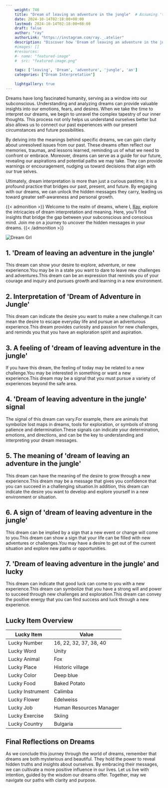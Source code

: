 ```yaml
---
    weight: 746
    title: "Dream of leaving an adventure in the jungle"  # Assuming 'title' column exists
    date: 2024-10-14T02:18:00+08:00
    lastmod: 2024-10-14T02:18:00+08:00
    draft: false
    author: "ray"
    authorLink: "https://instagram.com/ray._.atelier"
    description: "Discover how 'Dream of leaving an adventure in the jungle' can interpret your future and uncover its significant meanings in your life."
    #images: []
    #resources:
    #- name: "featured-image"
    #  src: "featured-image.png"
    
    tags: ['leaving', 'Dream', 'adventure', 'jungle', 'an']
    categories: ["Dream Interpretation"]
    
    lightgallery: true
---
```

    
Dreams have long fascinated humanity, serving as a window into our subconscious. Understanding and analyzing dreams can provide valuable insights into our emotions, fears, and desires. When we take the time to interpret our dreams, we begin to unravel the complex tapestry of our inner thoughts. This process not only helps us understand ourselves better but also allows us to connect our past experiences with our present circumstances and future possibilities.

By delving into the meanings behind specific dreams, we can gain clarity about unresolved issues from our past. These dreams often reflect our memories, traumas, and lessons learned, reminding us of what we need to confront or embrace. Moreover, dreams can serve as a guide for our future, revealing our aspirations and potential paths we may take. They can provide warnings or encouragement, nudging us toward decisions that align with our true selves.

Ultimately, dream interpretation is more than just a curious pastime; it is a profound practice that bridges our past, present, and future. By engaging with our dreams, we can unlock the hidden messages they carry, leading us toward greater self-awareness and personal growth.

{{< admonition >}}
Welcome to the realm of dreams, where I, [Ray](https://instagram.com/ray._.atelier), explore the intricacies of dream interpretation and meaning. Here, you’ll find insights that bridge the gap between your subconscious and conscious mind. Join me on a journey to uncover the hidden messages in your dreams.
{{< /admonition >}}

![Dream Grl](https://cdn.pixabay.com/photo/2017/11/02/03/35/gothic-2910057_1280.jpg "Dream Grl")

## 1. 'Dream of leaving an adventure in the jungle'
This dream can show your desire to explore, adventure, or new experience.You may be in a state you want to dare to leave new challenges and adventures.This dream can be an expression that reminds you of your courage and inquiry and pursues growth and learning in a new environment.

## 2. Interpretation of 'Dream of Adventure in Jungle'
This dream can indicate the desire you want to make a new challenge.It can mean the desire to escape everyday life and pursue an adventurous experience.This dream provides curiosity and passion for new challenges, and reminds you that you have an exploration spirit and aspiration.

## 3. A feeling of 'dream of leaving adventure in the jungle'
If you have this dream, the feeling of today may be related to a new challenge.You may be interested in something or want a new experience.This dream may be a signal that you must pursue a variety of experiences beyond the safe area.

## 4. 'Dream of leaving adventure in the jungle' signal
The signal of this dream can vary.For example, there are animals that symbolize lost maps in dreams, tools for exploration, or symbols of strong patience and determination.These signals can indicate your determination, emotions, and directions, and can be the key to understanding and interpreting your dream messages.

## 5. The meaning of 'dream of leaving an adventure in the jungle'
This dream can have the meaning of the desire to grow through a new experience.This dream may be a message that gives you confidence that you can succeed in a challenging situation.In addition, this dream can indicate the desire you want to develop and explore yourself in a new environment or situation.

## 6. A sign of 'dream of leaving adventure in the jungle'
This dream can be implied by a sign that a new event or change will come to you.This dream can show a sign that your life can be filled with new adventures or challenges.You may have a desire to get out of the current situation and explore new paths or opportunities.

## 7. 'Dream of leaving adventure in the jungle' and lucky
This dream can indicate that good luck can come to you with a new experience.This dream can symbolize that you have a strong will and power to succeed through new challenges and exploration.This dream can convey the positive energy that you can find success and luck through a new experience.

## Lucky Item Overview
| Lucky Item          | Value              |
|---------------|--------------------|
| Lucky Number        | 16, 22, 32, 37, 38, 40  |
| Lucky Word          | Unity |
| Lucky Animal        | Fox |
| Lucky Place         | Historic village     |
| Lucky Color         | Deep blue     |
| Lucky Food          | Baked Potato      |
| Lucky Instrument    | Calimba |
| Lucky Flower        | Edelweiss    |
| Lucky Job           | Human Resources Manager       |
| Lucky Exercise      | Skiing  |
| Lucky Country       | Bulgaria    |


##  Final Reflections on Dreams

As we conclude this journey through the world of dreams, remember that dreams are both mysterious and beautiful. They hold the power to reveal hidden truths and insights about ourselves. By embracing their messages, we can cultivate a more positive influence in our lives. Let us live with intention, guided by the wisdom our dreams offer. Together, may we navigate our paths with clarity and purpose.
